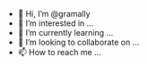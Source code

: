 - 👋 Hi, I’m @gramally
- 👀 I’m interested in ...
- 🌱 I’m currently learning ...
- 💞️ I’m looking to collaborate on ...
- 📫 How to reach me ...

<!---
gramally/gramally is a ✨ special ✨ repository because its `README.md` (this file) appears on your GitHub profile.
You can click the Preview link to take a look at your changes.
--->
